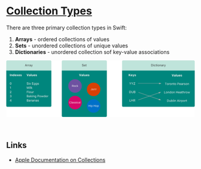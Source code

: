 # [Collection Types](https://docs.swift.org/swift-book/documentation/the-swift-programming-language/collectiontypes)

There are three primary collection types in Swift:

1. **Arrays** - ordered collections of values
2. **Sets** - unordered collections of unique values
3. **Dictionaries** - unordered collection sof key-value associations

![](images/0.png)

<br/>

## Links

* [Apple Documentation on Collections](https://developer.apple.com/documentation/swift/collections)